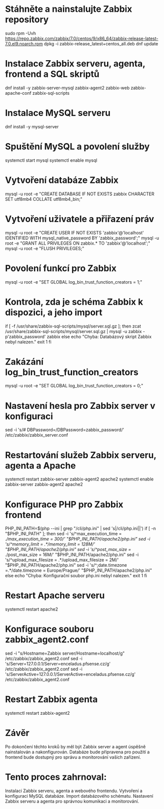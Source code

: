 # Stáhněte a nainstalujte Zabbix repository
sudo rpm -Uvh https://repo.zabbix.com/zabbix/7.0/centos/9/x86_64/zabbix-release-latest-7.0.el9.noarch.rpm
dpkg -i zabbix-release_latest+centos_all.deb
dnf update

# Instalace Zabbix serveru, agenta, frontend a SQL skriptů
dnf install -y zabbix-server-mysql zabbix-agent2 zabbix-web zabbix-apache-conf zabbix-sql-scripts

# Instalace MySQL serveru
dnf install -y mysql-server

# Spuštění MySQL a povolení služby
systemctl start mysql
systemctl enable mysql

# Vytvoření databáze Zabbix
mysql -u root -e "CREATE DATABASE IF NOT EXISTS zabbix CHARACTER SET utf8mb4 COLLATE utf8mb4_bin;"

# Vytvoření uživatele a přiřazení práv
mysql -u root -e "CREATE USER IF NOT EXISTS 'zabbix'@'localhost' IDENTIFIED WITH mysql_native_password BY 'zabbix_password';"
mysql -u root -e "GRANT ALL PRIVILEGES ON zabbix.* TO 'zabbix'@'localhost';"
mysql -u root -e "FLUSH PRIVILEGES;"

# Povolení funkcí pro Zabbix
mysql -u root -e "SET GLOBAL log_bin_trust_function_creators = 1;"

# Kontrola, zda je schéma Zabbix k dispozici, a jeho import
if [ -f /usr/share/zabbix-sql-scripts/mysql/server.sql.gz ]; then
    zcat /usr/share/zabbix-sql-scripts/mysql/server.sql.gz | mysql -u zabbix -p'zabbix_password' zabbix
else
    echo "Chyba: Databázový skript Zabbix nebyl nalezen."
    exit 1
fi

# Zakázání log_bin_trust_function_creators
mysql -u root -e "SET GLOBAL log_bin_trust_function_creators = 0;"

# Nastavení hesla pro Zabbix server v konfiguraci
sed -i 's/# DBPassword=/DBPassword=zabbix_password/' /etc/zabbix/zabbix_server.conf

# Restartování služeb Zabbix serveru, agenta a Apache
systemctl restart zabbix-server zabbix-agent2 apache2
systemctl enable zabbix-server zabbix-agent2 apache2

# Konfigurace PHP pro Zabbix frontend
PHP_INI_PATH=$(php --ini | grep "/cli/php.ini" | sed 's|/cli/php.ini||')
if [ -n "$PHP_INI_PATH" ]; then
    sed -i 's/^max_execution_time = .*/max_execution_time = 300/' "$PHP_INI_PATH/apache2/php.ini"
    sed -i 's/^memory_limit = .*/memory_limit = 128M/' "$PHP_INI_PATH/apache2/php.ini"
    sed -i 's/^post_max_size = .*/post_max_size = 16M/' "$PHP_INI_PATH/apache2/php.ini"
    sed -i 's/^upload_max_filesize = .*/upload_max_filesize = 2M/' "$PHP_INI_PATH/apache2/php.ini"
    sed -i 's/^;date.timezone =.*/date.timezone = Europe\/Prague/' "$PHP_INI_PATH/apache2/php.ini"
else
    echo "Chyba: Konfigurační soubor php.ini nebyl nalezen."
    exit 1
fi

# Restart Apache serveru
systemctl restart apache2

# Konfigurace souboru zabbix_agent2.conf
sed -i "s/Hostname=Zabbix server/Hostname=localhost/g" /etc/zabbix/zabbix_agent2.conf
sed -i 's/Server=127.0.0.1/Server=enceladus.pfsense.cz/g' /etc/zabbix/zabbix_agent2.conf
sed -i 's/ServerActive=127.0.0.1/ServerActive=enceladus.pfsense.cz/g' /etc/zabbix/zabbix_agent2.conf

# Restart Zabbix agenta
systemctl restart zabbix-agent2

# Závěr
Po dokončení těchto kroků by měl být Zabbix server a agent úspěšně nainstalován a nakonfigurován. Databáze bude připravena pro použití a frontend bude dostupný pro správu a monitorování vašich zařízení.

# Tento proces zahrnoval:
Instalaci Zabbix serveru, agenta a webového frontendu.
Vytvoření a konfiguraci MySQL databáze.
Import databázového schématu.
Nastavení Zabbix serveru a agenta pro správnou komunikaci a monitorování.